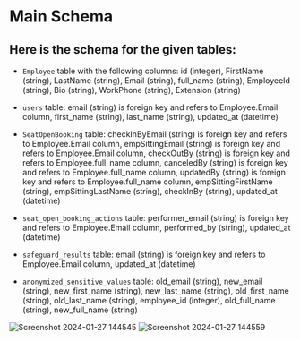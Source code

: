 # Main  Schema

## Here is the schema for the given tables:
* `Employee` table with the following columns:
    id (integer),
    FirstName (string),
    LastName (string),
    Email (string),
    full_name (string),
    EmployeeId (string),
    Bio (string),
    WorkPhone (string),
    Extension (string)
  
*  `users` table:
    email (string) is foreign key and refers to Employee.Email column, 
    first_name (string),
    last_name (string),
    updated_at (datetime)
   
  
* `SeatOpenBooking` table:
    checkInByEmail (string) is foreign key and refers to Employee.Email column,
    empSittingEmail (string) is foreign key and refers to Employee.Email column,
    checkOutBy (string)  is foreign key and refers to Employee.full_name column,
    canceledBy (string) is foreign key and refers to Employee.full_name column,
    updatedBy (string) is foreign key and refers to Employee.full_name column,
    empSittingFirstName (string),
    empSittingLastName (string),
    checkInBy (string),
    updated_at (datetime)
  
* `seat_open_booking_actions` table:
    performer_email (string) is foreign key and refers to Employee.Email column,
    performed_by (string),
    updated_at (datetime)
  
* `safeguard_results` table:
    email (string) is foreign key and refers to Employee.Email column,
    updated_at (datetime)
  
* `anonymized_sensitive_values` table:
    old_email (string),
    new_email (string),
    new_first_name (string),
    new_last_name (string),
    old_first_name (string),
    old_last_name (string),
    employee_id (integer),
    old_full_name (string),
    new_full_name (string)

![Screenshot 2024-01-27 144545](https://github.com/HarpyTech/others/assets/77878864/cab2124e-8c23-421b-bbad-bcffa3168410)
![Screenshot 2024-01-27 144559](https://github.com/HarpyTech/others/assets/77878864/626ab4ef-2f09-4542-bf34-952066c0bfdd)
